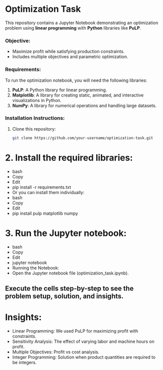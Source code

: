 # Optimization Task

This repository contains a Jupyter Notebook demonstrating an optimization problem using **linear programming** with **Python** libraries like **PuLP**.

### Objective:
- Maximize profit while satisfying production constraints.
- Includes multiple objectives and parametric optimization.

### Requirements:

To run the optimization notebook, you will need the following libraries:

1. **PuLP**: A Python library for linear programming.
2. **Matplotlib**: A library for creating static, animated, and interactive visualizations in Python.
3. **NumPy**: A library for numerical operations and handling large datasets.

### Installation Instructions:

1. Clone this repository:
   ```bash
   git clone https://github.com/your-username/optimization-task.git
# 2. Install the required libraries:
  - bash
  - Copy
  - Edit
  - pip install -r requirements.txt
  - Or you can install them individually:
  - bash
  - Copy
  - Edit
  - pip install pulp matplotlib numpy
# 3. Run the Jupyter notebook:
  - bash
  - Copy
  - Edit
  - jupyter notebook
  - Running the Notebook:
  - Open the Jupyter notebook file (optimization_task.ipynb).

## Execute the cells step-by-step to see the problem setup, solution, and insights.

# Insights:
  - Linear Programming: We used PuLP for maximizing profit with constraints.
  - Sensitivity Analysis: The effect of varying labor and machine hours on profit.
  - Multiple Objectives: Profit vs cost analysis.
  - Integer Programming: Solution when product quantities are required to be integers.
